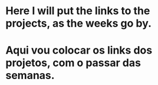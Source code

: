 # Here I will put the links to the projects, as the weeks go by.
# Aqui vou colocar os links dos projetos, com o passar das semanas.

